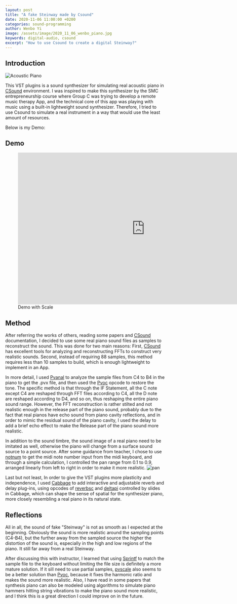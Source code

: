 ```yaml
---
layout: post
title: "A fake Steinway made by Csound"
date: 2020-11-06 11:00:00 +0200
categories: sound-programming
author: Wenbo Yi
image: /assets/image/2020_11_06_wenbo_piano.jpg
keywords: digital-audio, csound
excerpt: "How to use Csound to create a digital Steinway?"
---
```

## Introduction

![Acoustic Piano](/assets/image/2020_11_06_wenbo_vst.png)


This VST plugins is a sound synthesizer for simulating real acoustic piano in [CSound](https://csound.com) environment. I was inspired to make this synthesizer by the SMC entrepreneurship course where Group C was trying to develop a remote music therapy App, and the technical core of this app was playing with music using a built-in lightweight sound synthesizer. Therefore, I tried to use Csound to simulate a real instrument in a way that would use the least amount of resources.

Below is my Demo:
## Demo

<figure style="float: none">
    <iframe width="800" height="480" src="https://www.youtube-nocookie.com/embed/T2XVUEAWKZw" frameborder="0" allowfullscreen></iframe>
    <figcaption>Demo with Scale</figcaption>
</figure>

## Method

After referring the works of others, reading some papers and [CSound](https://csound.com) documentation, I decided to use some real piano sound files as samples to reconstruct the sound. This was done for two main reasons: First, [CSound](https://csound.com) has excellent tools for analyzing and reconstructing FFTs to construct very realistic sounds. Second, instead of requiring 88 samples, this method requires less than 10 samples to build, which is enough lightweight to implement in an App.

In more detail, I used [Pvanal](https://csound.com/docs/manual/pvanal.html) to analyze the sample files from C4 to B4 in the piano to get the .pvx file, and then used the [Pvoc](https://csound.com/docs/manual/pvoc.html) opcode to restore the tone. The specific method is that through the IF Statement, all the C note except C4 are reshaped through FFT files according to C4, all the D note are reshaped according to D4, and so on, thus reshaping the entire piano sound range. However, the FFT reconstruction is rather stilted and not realistic enough in the release part of the piano sound, probably due to the fact that real pianos have echo sound from piano cavity reflections, and in order to mimic the residual sound of the piano cavity, I used the delay to add a brief echo effect to make the Release part of the piano sound more realistic.

In addition to the sound timbre, the sound image of a real piano need to be imitated as well, otherwise the piano will change from a surface sound source to a point source. After some guidance from teacher, I chose to use [notnum](http://www.csounds.com/manual/html/notnum.html) to get the midi note number input from the midi keyboard, and through a simple calculation, I controlled the pan range from 0.1 to 0.9, arranged linearly from left to right in order to make it more realistic.
![pan](/assets/image/2020_11_06_wenbo_pan.png)


Last but not least, In order to give the VST plugins more plasticity and independence, I used [Cabbage](https://cabbageaudio.com/) to add interactive and adjustable reverb and delay plug-ins, using opcodes of [reverbsc](http://www.csounds.com/manual/html/reverbsc.html) and [deltapi](http://www.csounds.com/manual/html/deltapi.html) controlled by slides in Cabbage, which can shape the sense of spatial for the synthesizer piano, more closely resembling a real piano in its natural state.


## Reflections

All in all, the sound of fake "Steinway" is not as smooth as I expected at the beginning. Obviously the sound is more realistic around the sampling points (C4-B4), but the further away from the sampled source the higher the distortion of the sound is, especially in the high and low regions of the piano. It still far away from a real Steinway.

After discussing this with instructor, I learned that using [Sprintf](http://www.csounds.com/manual/html/sprintf.html) to match the sample file to the keyboard without limiting the file size is definitely a more mature solution. If it sill need to use partial samples, [pvscale](http://www.csounds.com/manual/html/pvscale.html) also seems to be a better solution than [Pvoc](https://csound.com/docs/manual/pvoc.html), because it fixes the harmonic ratio and makes the sound more realistic. Also, I have read in some papers that synthesis piano can also be modeled using algorithms to simulate piano hammers hitting string vibrations to make the piano sound more realistic, and I think this is a great direction I could improve on in the future.
